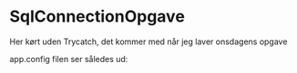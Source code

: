 # SqlConnectionOpgave
Her kørt uden Trycatch, det kommer med når jeg laver onsdagens opgave



app.config filen ser således ud:

<?xml version="1.0" encoding="utf-8" ?>
<configuration>
	<connectionStrings>
		<add name="MySqlServer" 
			 connectionString="Data Source= SERVERNAVN ;Initial Catalog= DATABASENAVN ;Integrated Security=True;"/>
	</connectionStrings>
</configuration>
